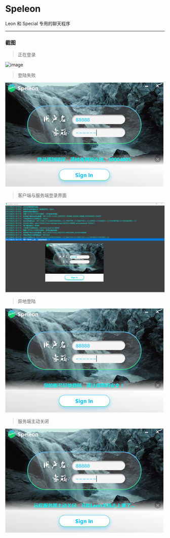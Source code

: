 # Speleon
Leon 和 Special 专用的聊天程序

---

### 截图

>正在登录

![image](./Build/SIGNIN.png)

>登陆失败

![image](./Build/SIGNINUNSUCCESSFULLY.png)

>客户端与服务端登录界面

![image](./Build/截图.png)

>异地登陆

![image](./Build/ANOTHORSIGNIN.png)

>服务端主动关闭

![image](./Build/SERVERSHUTDOWN.png)
